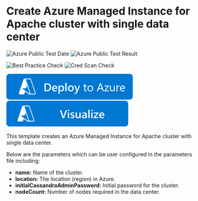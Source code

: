 # Create Azure Managed Instance for Apache cluster with single data center

![Azure Public Test Date](https://azurequickstartsservice.blob.core.windows.net/badges/quickstarts/microsoft.documentdb/cosmosdb-cassandra-managed-instance-cluster/PublicLastTestDate.svg)
![Azure Public Test Result](https://azurequickstartsservice.blob.core.windows.net/badges/quickstarts/microsoft.documentdb/cosmosdb-cassandra-managed-instance-cluster/PublicDeployment.svg)

![Best Practice Check](https://azurequickstartsservice.blob.core.windows.net/badges/quickstarts/microsoft.documentdb/cosmosdb-cassandra-managed-instance-cluster/BestPracticeResult.svg)
![Cred Scan Check](https://azurequickstartsservice.blob.core.windows.net/badges/quickstarts/microsoft.documentdb/cosmosdb-cassandra-managed-instance-cluster/CredScanResult.svg)

[![Deploy To Azure](https://raw.githubusercontent.com/Azure/azure-quickstart-templates/master/1-CONTRIBUTION-GUIDE/images/deploytoazure.svg?sanitize=true)](https://portal.azure.com/#create/Microsoft.Template/uri/https%3A%2F%2Fraw.githubusercontent.com%2FAzure%2Fazure-quickstart-templates%2Fmaster%2Fquickstarts%2Fmicrosoft.documentdb%2Fcosmosdb-cassandra-managed-instance-cluster%2Fazuredeploy.json)
[![Visualize](https://raw.githubusercontent.com/Azure/azure-quickstart-templates/master/1-CONTRIBUTION-GUIDE/images/visualizebutton.svg?sanitize=true)](http://armviz.io/#/?load=https%3A%2F%2Fraw.githubusercontent.com%2FAzure%2Fazure-quickstart-templates%2Fmaster%2Fquickstarts%2Fmicrosoft.documentdb%2Fcosmosdb-cassandra-managed-instance-cluster%2Fazuredeploy.json)

This template creates an Azure Managed Instance for Apache cluster with single data center.

Below are the parameters which can be user configured in the parameters file including:

- **name:** Name of the cluster.
- **location:** The location (region) in Azure.
- **initialCassandraAdminPassword:** Initial password for the cluster.
- **nodeCount:** Number of nodes required in the data center.
